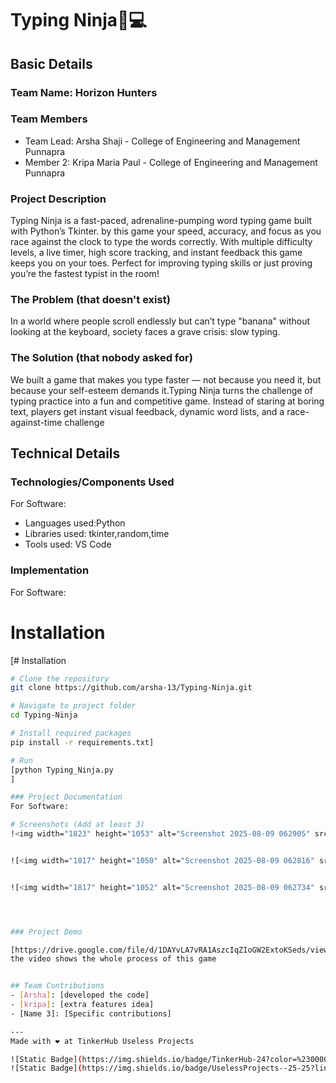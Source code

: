 

# Typing Ninja🥷💻


## Basic Details
### Team Name: Horizon Hunters


### Team Members
- Team Lead: Arsha Shaji - College of Engineering and Management Punnapra
- Member 2: Kripa Maria Paul - College of Engineering and Management Punnapra

### Project Description
Typing Ninja is a fast-paced, adrenaline-pumping word typing game built with Python’s Tkinter. by this game your speed, accuracy, and focus as you race against the clock to type the words correctly. With multiple difficulty levels, a live timer, high score tracking, and instant feedback this game keeps you on your toes. Perfect for improving typing skills or just proving you’re the fastest typist in the room!


### The Problem (that doesn't exist)
In a world where people scroll endlessly but can’t type "banana" without looking at the keyboard, society faces a grave crisis: slow typing.

### The Solution (that nobody asked for)
We built a game that makes you type faster — not because you need it, but because your self-esteem demands it.Typing Ninja turns the challenge of typing practice into a fun and competitive game.
Instead of staring at boring text, players get instant visual feedback, dynamic word lists, and a race-against-time challenge

## Technical Details
### Technologies/Components Used
For Software:
- Languages used:Python
- Libraries used: tkinter,random,time
- Tools used: VS Code

### Implementation
For Software:
# Installation
[# Installation
```bash
# Clone the repository
git clone https://github.com/arsha-13/Typing-Ninja.git

# Navigate to project folder
cd Typing-Ninja

# Install required packages
pip install -r requirements.txt]

# Run
[python Typing_Ninja.py
]

### Project Documentation
For Software:

# Screenshots (Add at least 3)
!<img width="1823" height="1053" alt="Screenshot 2025-08-09 062905" src="https://github.com/user-attachments/assets/c0961d63-f935-4aff-99f9-dd22e1d685a5"/>(when we open our code phase)


![<img width="1817" height="1050" alt="Screenshot 2025-08-09 062816" src="https://github.com/user-attachments/assets/5b0da62f-a8dd-472a-98cb-7ee703d6c7b6" />](gaming process phase)


![<img width="1817" height="1052" alt="Screenshot 2025-08-09 062734" src="https://github.com/user-attachments/assets/270cecf6-6ccd-4a08-90cc-70917be5fa97" />](the picture of game ending)




### Project Demo

[https://drive.google.com/file/d/1DAYvLA7vRA1AszcIqZIoGW2ExtoKSeds/view?usp=sharing]
the video shows the whole process of this game


## Team Contributions
- [Arsha]: [developed the code]
- [kripa]: [extra features idea]
- [Name 3]: [Specific contributions]

---
Made with ❤️ at TinkerHub Useless Projects 

![Static Badge](https://img.shields.io/badge/TinkerHub-24?color=%23000000&link=https%3A%2F%2Fwww.tinkerhub.org%2F)
![Static Badge](https://img.shields.io/badge/UselessProjects--25-25?link=https%3A%2F%2Fwww.tinkerhub.org%2Fevents%2FQ2Q1TQKX6Q%2FUseless%2520Projects)
